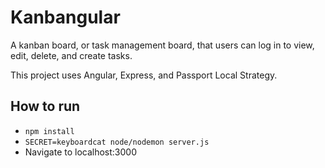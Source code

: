 # Kanbangular
A kanban board, or task management board, that users can log in to view, edit, delete, and create tasks.

This project uses Angular, Express, and Passport Local Strategy.

## How to run
+ ```npm install```
+ ```SECRET=keyboardcat node/nodemon server.js```
+ Navigate to localhost:3000
